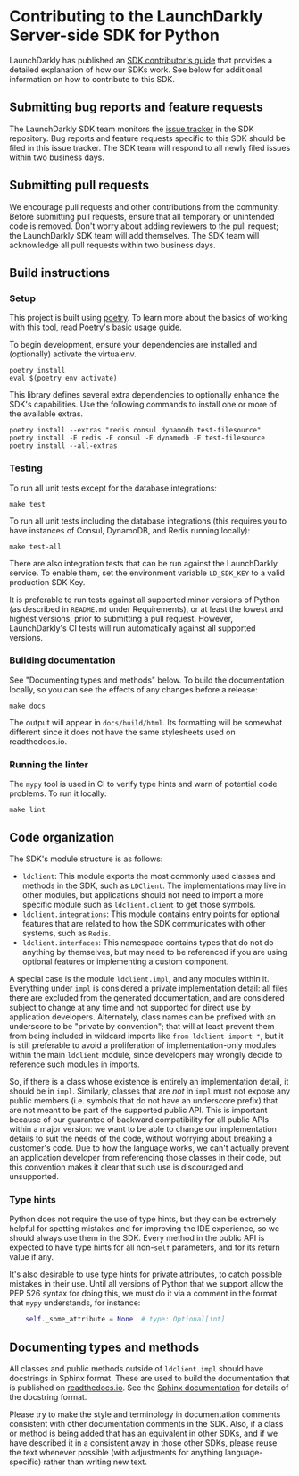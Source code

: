 # Contributing to the LaunchDarkly Server-side SDK for Python

LaunchDarkly has published an [SDK contributor's guide](https://docs.launchdarkly.com/sdk/concepts/contributors-guide) that provides a detailed explanation of how our SDKs work. See below for additional information on how to contribute to this SDK.

## Submitting bug reports and feature requests
 
The LaunchDarkly SDK team monitors the [issue tracker](https://github.com/launchdarkly/python-server-sdk/issues) in the SDK repository. Bug reports and feature requests specific to this SDK should be filed in this issue tracker. The SDK team will respond to all newly filed issues within two business days.

## Submitting pull requests
 
We encourage pull requests and other contributions from the community. Before submitting pull requests, ensure that all temporary or unintended code is removed. Don't worry about adding reviewers to the pull request; the LaunchDarkly SDK team will add themselves. The SDK team will acknowledge all pull requests within two business days.

## Build instructions

### Setup

This project is built using [poetry](https://python-poetry.org/). To learn more about the basics of working with this tool, read [Poetry's basic usage guide](https://python-poetry.org/docs/basic-usage/).

To begin development, ensure your dependencies are installed and (optionally) activate the virtualenv.

```
poetry install
eval $(poetry env activate)
```

This library defines several extra dependencies to optionally enhance the SDK's capabilities. Use the following commands to install one or more of the available extras.

```
poetry install --extras "redis consul dynamodb test-filesource"
poetry install -E redis -E consul -E dynamodb -E test-filesource
poetry install --all-extras
```

### Testing

To run all unit tests except for the database integrations:

```shell
make test
```

To run all unit tests including the database integrations (this requires you to have instances of Consul, DynamoDB, and Redis running locally):

```shell
make test-all
```

There are also integration tests that can be run against the LaunchDarkly service. To enable them, set the environment variable `LD_SDK_KEY` to a valid production SDK Key.

It is preferable to run tests against all supported minor versions of Python (as described in `README.md` under Requirements), or at least the lowest and highest versions, prior to submitting a pull request. However, LaunchDarkly's CI tests will run automatically against all supported versions.

### Building documentation

See "Documenting types and methods" below. To build the documentation locally, so you can see the effects of any changes before a release:

```shell
make docs
```

The output will appear in `docs/build/html`. Its formatting will be somewhat different since it does not have the same stylesheets used on readthedocs.io.

### Running the linter

The `mypy` tool is used in CI to verify type hints and warn of potential code problems. To run it locally:

```shell
make lint
```

## Code organization

The SDK's module structure is as follows:

* `ldclient`: This module exports the most commonly used classes and methods in the SDK, such as `LDClient`. The implementations may live in other modules, but applications should not need to import a more specific module such as `ldclient.client` to get those symbols.
* `ldclient.integrations`: This module contains entry points for optional features that are related to how the SDK communicates with other systems, such as `Redis`.
* `ldclient.interfaces`: This namespace contains types that do not do anything by themselves, but may need to be referenced if you are using optional features or implementing a custom component.

A special case is the module `ldclient.impl`, and any modules within it. Everything under `impl` is considered a private implementation detail: all files there are excluded from the generated documentation, and are considered subject to change at any time and not supported for direct use by application developers. Alternately, class names can be prefixed with an underscore to be "private by convention"; that will at least prevent them from being included in wildcard imports like `from ldclient import *`, but it is still preferable to avoid a proliferation of implementation-only modules within the main `ldclient` module, since developers may wrongly decide to reference such modules in imports.

So, if there is a class whose existence is entirely an implementation detail, it should be in `impl`. Similarly, classes that are _not_ in `impl` must not expose any public members (i.e. symbols that do not have an underscore prefix) that are not meant to be part of the supported public API. This is important because of our guarantee of backward compatibility for all public APIs within a major version: we want to be able to change our implementation details to suit the needs of the code, without worrying about breaking a customer's code. Due to how the language works, we can't actually prevent an application developer from referencing those classes in their code, but this convention makes it clear that such use is discouraged and unsupported.

### Type hints

Python does not require the use of type hints, but they can be extremely helpful for spotting mistakes and for improving the IDE experience, so we should always use them in the SDK. Every method in the public API is expected to have type hints for all non-`self` parameters, and for its return value if any.

It's also desirable to use type hints for private attributes, to catch possible mistakes in their use. Until all versions of Python that we support allow the PEP 526 syntax for doing this, we must do it via a comment in the format that `mypy` understands, for instance:

```python
    self._some_attribute = None  # type: Optional[int]
```

## Documenting types and methods

All classes and public methods outside of `ldclient.impl` should have docstrings in Sphinx format. These are used to build the documentation that is published on [readthedocs.io](https://launchdarkly-python-sdk.readthedocs.io/). See the [Sphinx documentation](https://www.sphinx-doc.org/en/master/) for details of the docstring format.

Please try to make the style and terminology in documentation comments consistent with other documentation comments in the SDK. Also, if a class or method is being added that has an equivalent in other SDKs, and if we have described it in a consistent away in those other SDKs, please reuse the text whenever possible (with adjustments for anything language-specific) rather than writing new text.
